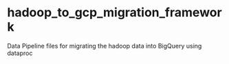 # hadoop_to_gcp_migration_framework
Data Pipeline files for migrating the hadoop data into BigQuery using dataproc
